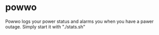 # powwo
Powwo logs your power status and alarms you when you have a pawer outage.
Simply start it with "./stats.sh"
